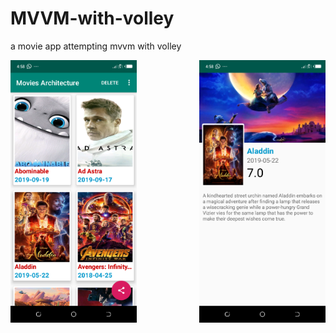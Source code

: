 # MVVM-with-volley
a movie app attempting mvvm with volley 

<img src="screenshots/home.png" alt="home" height="60%" width="40%" align="left" /> 
<img src="screenshots/details.png" alt="others" height="60%" width="40%" align="right" />
